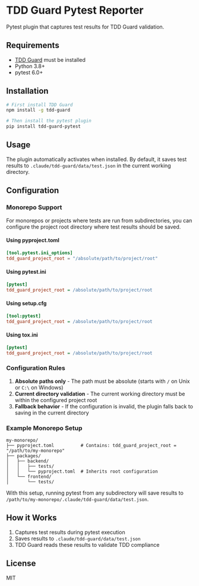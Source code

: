 # TDD Guard Pytest Reporter

Pytest plugin that captures test results for TDD Guard validation.

## Requirements

- [TDD Guard](https://github.com/nizos/tdd-guard) must be installed
- Python 3.8+
- pytest 6.0+

## Installation

```bash
# First install TDD Guard
npm install -g tdd-guard

# Then install the pytest plugin
pip install tdd-guard-pytest
```

## Usage

The plugin automatically activates when installed. By default, it saves test results to `.claude/tdd-guard/data/test.json` in the current working directory.

## Configuration

### Monorepo Support

For monorepos or projects where tests are run from subdirectories, you can configure the project root directory where test results should be saved.

#### Using pyproject.toml

```toml
[tool.pytest.ini_options]
tdd_guard_project_root = "/absolute/path/to/project/root"
```

#### Using pytest.ini

```ini
[pytest]
tdd_guard_project_root = /absolute/path/to/project/root
```

#### Using setup.cfg

```ini
[tool:pytest]
tdd_guard_project_root = /absolute/path/to/project/root
```

#### Using tox.ini

```ini
[pytest]
tdd_guard_project_root = /absolute/path/to/project/root
```

### Configuration Rules

1. **Absolute paths only** - The path must be absolute (starts with `/` on Unix or `C:\` on Windows)
2. **Current directory validation** - The current working directory must be within the configured project root
3. **Fallback behavior** - If the configuration is invalid, the plugin falls back to saving in the current directory

### Example Monorepo Setup

```
my-monorepo/
├── pyproject.toml          # Contains: tdd_guard_project_root = "/path/to/my-monorepo"
├── packages/
│   ├── backend/
│   │   ├── tests/
│   │   └── pyproject.toml  # Inherits root configuration
│   └── frontend/
│       └── tests/
```

With this setup, running pytest from any subdirectory will save results to `/path/to/my-monorepo/.claude/tdd-guard/data/test.json`.

## How it Works

1. Captures test results during pytest execution
2. Saves results to `.claude/tdd-guard/data/test.json`
3. TDD Guard reads these results to validate TDD compliance

## License

MIT
